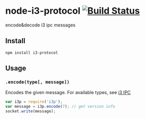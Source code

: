 node-i3-protocol [![Build Status](https://travis-ci.org/madbence/node-i3-protocol.png?branch=master)](https://travis-ci.org/madbence/node-i3-protocol)
================

encode&amp;decode i3 ipc messages

## Install

```
npm install i3-protocol
```

## Usage

### `.encode(type[, message])`

Encodes the given message. For available types, see [i3 IPC](http://i3wm.org/docs/ipc.html#_sending_messages_to_i3)

```js
var i3p = require('i3p');
var message = i3p.encode(7); // get version info
socket.write(message);
```
